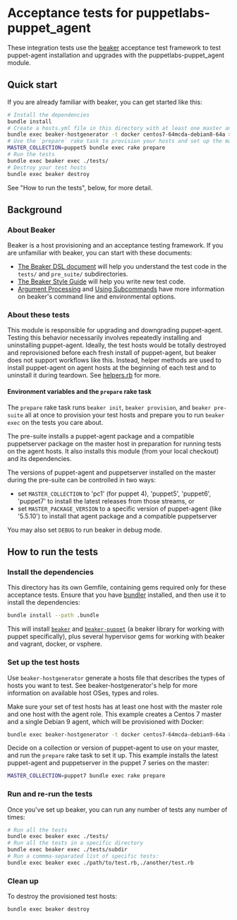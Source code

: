 # Acceptance tests for puppetlabs-puppet_agent

These integration tests use the [beaker](https://github.com/puppetlabs/beaker)
acceptance test framework to test puppet-agent installation and upgrades with
the puppetlabs-puppet_agent module.

## Quick start

If you are already familiar with beaker, you can get started like this:

```sh
# Install the dependencies
bundle install
# Create a hosts.yml file in this directory with at least one master and one agent
bundle exec beaker-hostgenerator -t docker centos7-64mcda-debian8-64a > hosts.yml
# Use the `prepare` rake task to provision your hosts and set up the master with the latest puppet 5 agent and server:
MASTER_COLLECTION=puppet5 bundle exec rake prepare
# Run the tests
bundle exec beaker exec ./tests/
# Destroy your test hosts
bundle exec beaker destroy
```

See "How to run the tests", below, for more detail.

## Background

### About Beaker

Beaker is a host provisioning and an acceptance testing framework. If you are
unfamiliar with beaker, you can start with these documents:

- [The Beaker DSL document](https://github.com/puppetlabs/beaker/blob/master/docs/how_to/the_beaker_dsl.md) will help you understand the test code in the `tests/` and `pre_suite/` subdirectories.
- [The Beaker Style Guide](https://github.com/puppetlabs/beaker/blob/master/docs/concepts/style_guide.md) will help you write new test code.
- [Argument Processing](https://github.com/puppetlabs/beaker/blob/master/docs/concepts/argument_processing_and_precedence.md) and [Using Subcommands](https://github.com/puppetlabs/beaker/blob/master/docs/tutorials/subcommands.md) have more information on beaker's command line and environmental options.

### About these tests

This module is responsible for upgrading and downgrading puppet-agent. Testing
this behavior necessarily involves repeatedly installing and uninstalling
puppet-agent. Ideally, the test hosts would be totally destroyed and
reprovisioned before each fresh install of puppet-agent, but beaker does not
support workflows like this. Instead, helper methods are used to install
puppet-agent on agent hosts at the beginning of each test and to uninstall it
during teardown. See [helpers.rb](./helpers.rb) for more.

#### Environment variables and the `prepare` rake task

The `prepare` rake task runs `beaker init`, `beaker provision`, and `beaker
pre-suite` all at once to provision your test hosts and prepare you to run
`beaker exec` on the tests you care about.

The pre-suite installs a puppet-agent package and a compatible puppetserver
package on the master host in preparation for running tests on the agent hosts.
It also installs this module (from your local checkout) and its dependencies.

The versions of puppet-agent and puppetserver installed on the master during
the pre-suite can be controlled in two ways:

- set `MASTER_COLLECTION` to 'pc1' (for puppet 4), 'puppet5', 'puppet6', 'puppet7' to
  install the latest releases from those streams, or
- set `MASTER_PACKAGE_VERSION` to a specific version of puppet-agent (like
  '5.5.10') to install that agent package and a compatible puppetserver

You may also set `DEBUG` to run beaker in debug mode.

## How to run the tests

### Install the dependencies

This directory has its own Gemfile, containing gems required only for these
acceptance tests. Ensure that you have [bundler](https://bundler.io/) installed,
and then use it to install the dependencies:

```sh
bundle install --path .bundle
```

This will install [`beaker`](https://github.com/puppetlabs/beaker) and
[`beaker-puppet`](https://github.com/puppetlabs/beaker-puppet) (a beaker
library for working with puppet specifically), plus several hypervisor gems for
working with beaker and vagrant, docker, or vsphere.

### Set up the test hosts

Use `beaker-hostgenerator` generate a hosts file that describes the types of
hosts you want to test. See beaker-hostgenerator's help for more information on
available host OSes, types and roles.

Make sure your set of test hosts has at least one host with the master role and
one host with the agent role. This example creates a Centos 7 master and a
single Debian 9 agent, which will be provisioned with Docker:

```sh
bundle exec beaker-hostgenerator -t docker centos7-64mcda-debian9-64a > ./hosts.yaml
```

Decide on a collection or version of puppet-agent to use on your master, and
run the `prepare` rake task to set it up. This example installs the latest
puppet-agent and puppetserver in the puppet 7 series on the master:

```sh
MASTER_COLLECTION=puppet7 bundle exec rake prepare
````

### Run and re-run the tests

Once you've set up beaker, you can run any number of tests any number of times:

```sh
# Run all the tests
bundle exec beaker exec ./tests/
# Run all the tests in a specific directory
bundle exec beaker exec ./tests/subdir
# Run a commma-separated list of specific tests:
bundle exec beaker exec ./path/to/test.rb,./another/test.rb
```

### Clean up

To destroy the provisioned test hosts:

```sh
bundle exec beaker destroy
```
